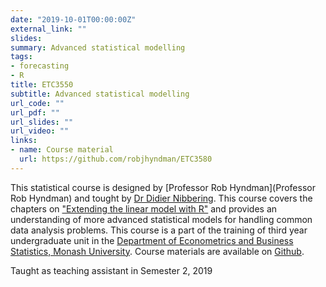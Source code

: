 ```yaml
---
date: "2019-10-01T00:00:00Z"
external_link: ""
slides: 
summary: Advanced statistical modelling
tags:
- forecasting
- R
title: ETC3550
subtitle: Advanced statistical modelling
url_code: ""
url_pdf: ""
url_slides: ""
url_video: ""
links:
- name: Course material
  url: https://github.com/robjhyndman/ETC3580
---
```


This statistical course is designed by [Professor Rob Hyndman](Professor Rob Hyndman) and tought by [Dr Didier Nibbering](https://research.monash.edu/en/persons/didier-nibbering). This course covers the chapters on ["Extending the linear model with R"](https://doi.org/10.1201/9781315382722) and provides an understanding of more advanced statistical models for handling common data analysis problems. This course is a part of the training of third year undergraduate unit in the [Department of Econometrics and Business Statistics, Monash University](http://www.monash.edu/pubs/2019handbooks/units/index-byou-department-of-econometrics-and-business-statistics.html). Course materials are available on [Github](https://github.com/robjhyndman/ETC3580). 

Taught as teaching assistant in Semester 2, 2019
